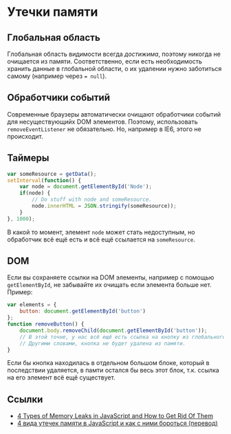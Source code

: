 # Утечки памяти

## Глобальная область

Глобальная область видимости всегда _достижима_, поэтому никогда не очищается из памяти. Соответственно, если есть необходимость хранить данные в глобальной области, о их удалении нужно заботиться самому (например через `= null`).

## Обработчики событий

Современные браузеры автоматически очищают обработчики событий для несуществующийх DOM элементов. Поэтому, использовать `removeEventListener` не обязательно. Но, например в IE6, этого не происходит.

## Таймеры

```js
var someResource = getData();
setInterval(function() {
    var node = document.getElementById('Node');
    if(node) {
        // Do stuff with node and someResource.
        node.innerHTML = JSON.stringify(someResource));
    }
}, 1000);
```

В какой то момент, элемент `node` может стать недоступным, но обработчик всё ещё есть и всё ещё ссылается на `someResource`.

## DOM

Если вы сохраняете ссылки на DOM элементы, например с помощью `getElementById`, не забывайте их очищать если элемента больше нет. Пример:

```js
var elements = {
    button: document.getElementById('button')
};
function removeButton() {
    document.body.removeChild(document.getElementById('button'));
    // В этой точне, у нас всё ещё есть ссылка на кнопку из глобального elements.
    // Другими словами, кнопка не будет удалена из памяти.
}
```

Если бы кнопка находилась в отдельном большом блоке, который в последствии удаляется, в памти остался бы весь этот блок, т.к. ссылка на его элемент всё ещё существует.

## Ссылки

* [4 Types of Memory Leaks in JavaScript and How to Get Rid Of Them](https://auth0.com/blog/2016/01/26/four-types-of-leaks-in-your-javascript-code-and-how-to-get-rid-of-them/)
* [4 вида утечек памяти в JavaScript и как с ними бороться (перевод)](https://habrahabr.ru/post/309318/)
